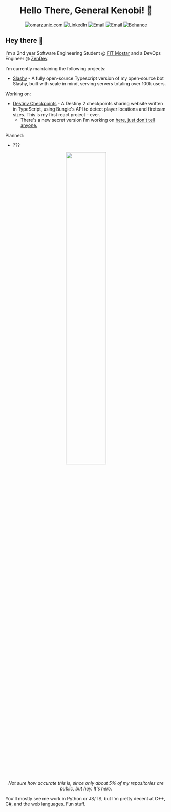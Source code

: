 <h1 align="center"> Hello There, General Kenobi! 👋 </h1>
<p align="center">
    <a href="https://omarzunic.com"><img
            src="https://img.shields.io/badge/-OMARZUNIC.COM-161616?style=for-the-badge&amp;logoColor=white"
            alt="omarzunic.com"></a>
    <a href="https://www.linkedin.com/in/omznc/"><img
            src="https://img.shields.io/badge/LinkedIn-0077B5?style=for-the-badge&logo=linkedin&logoColor=white"
            alt="LinkedIn"></a>
    <a href="mailto:hello@omarzunic.com"><img
            src="https://img.shields.io/badge/-EMAIL-D14836?style=for-the-badge&amp;logo=gmail&amp;logoColor=white"
            alt="Email"></a>
    <a href="https://discord.io/FITMostar"><img
            src="https://img.shields.io/badge/-DISCORD-7289DA?style=for-the-badge&amp;logo=discord&amp;logoColor=white"
            alt="Email"></a>
    <a href="https://www.behance.net/omznc"><img
            src="https://img.shields.io/badge/-BEHANCE-1769FF?style=for-the-badge&amp;logo=behance&amp;logoColor=white"
            alt="Behance"></a>
    
</p>

## Hey there 👋
I'm a 2nd year Software Engineering Student @ [FIT Mostar](https://fit.ba/) and a DevOps Engineer @ [ZenDev](https://www.zendev.se/en).

I'm currently maintaining the following projects:
 - [Slashy](https://github.com/omznc/slashy) - A fully open-source Typescript version of my open-source bot Slashy, built with scale in mind, serving servers totaling over 100k users.

Working on:
 - [Destiny Checkpoints](https://checkpointee.imkez.com/) - A Destiny 2 checkpoints sharing website written in TypeScript, using Bungie's API to detect player locations and fireteam sizes. This is my first react project - ever.
    - There's a new secret version I'm working on [here, just don't tell anyone.](https://youcantguessthis.imkez.com)

Planned:
 - ???

<p align="center">
<p float="left" align="center">
<a href="https://omarzunic.com"><img src="https://github-readme-stats.vercel.app/api?username=omznc&show_icons=true&theme=dark" width="50%"></a>
</p>
<p align="center"><em>Not sure how accurate this is, since only about 5% of my repositories are public, but hey. It's here.</em></p>


You'll mostly see me work in Python or JS/TS, but I'm pretty decent at C++, C#, and the web languages. Fun stuff.
